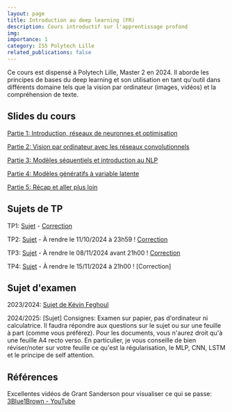 ```yaml
---
layout: page
title: Introduction au deep learning (FR)
description: Cours introductif sur l'apprentissage profond
img: 
importance: 1
category: IS5 Polytech Lille
related_publications: false
---
```


Ce cours est dispensé à Polytech Lille, Master 2 en 2024. Il aborde les principes de bases du deep learning
et son utilisation en tant qu'outil dans différents domaine tels que la vision par ordinateur (images, vidéos)
et la compréhension de texte.

## Slides du cours

[Partie 1: Introduction, réseaux de neuronnes et optimisation](../../assets/pdf/courses_slides/deep_learning/part1.pdf)

[Partie 2: Vision par ordinateur avec les réseaux convolutionnels](../../assets/pdf/courses_slides/deep_learning/part2.pdf)

[Partie 3: Modèles séquentiels et introduction au NLP](../../assets/pdf/courses_slides/deep_learning/part3.pdf)

[Partie 4: Modèles génératifs à variable latente](../../assets/pdf/courses_slides/deep_learning/part4.pdf)

[Partie 5: Récap et aller plus loin](../../assets/pdf/courses_slides/deep_learning/part5.pdf)

## Sujets de TP

TP1: [Sujet](https://drive.google.com/file/d/1_Ku_R0jJMOrhG8xHkcJl1B6IommVIbdW/view?usp=sharing) - [Correction](https://colab.research.google.com/drive/19_Gy91ZpiUh49kTMY72jSmk1WFbYP-dw?usp=sharing)

TP2: [Sujet](https://drive.google.com/file/d/1lFZz49HPL6m9XyPBlL3R-jr7uML_JIW4/view?usp=sharing) - À rendre le 11/10/2024 à 23h59 ! [Correction](https://drive.google.com/file/d/1NJaaqDgLeEJohzuvsM-R3GEGn5WC8SOu/view?usp=sharing)

TP3: [Sujet](https://drive.google.com/drive/folders/1KZY3MgUl8jqdqXVMXlpd6GmeUB8YTfUu?usp=sharing) - À rendre le 08/11/2024 avant 21h00 ! [Correction](https://drive.google.com/file/d/18NCL0hlsHCodoihfdxwpeC4v3DqwQK-Q/view?usp=sharing)

TP4: [Sujet](https://drive.google.com/file/d/1LzFspV3eWKa5yQcOhKO4LXNaUA1cHzYG/view?usp=sharing) - À rendre le 15/11/2024 à 21h00 ! [Correction]

## Sujet d'examen

2023/2024: [Sujet de Kévin Feghoul](../../assets/pdf/courses_slides/deep_learning/examen_2023.pdf)

2024/2025: [Sujet] Consignes: Examen sur papier, pas d'ordinateur ni calculatrice. 
Il faudra répondre aux questions sur le sujet ou sur une feuille à part (comme vous préférez).
Pour les documents, vous n'aurez droit qu'à une feuille A4 recto verso.
En particulier, je vous conseille de bien réviser/noter sur votre feuille ce qu'est la régularisation, le MLP, CNN, LSTM et le principe de self attention. 

## Références

Excellentes vidéos de Grant Sanderson pour visualiser ce qui se passe: [3Blue1Brown - YouTube](https://www.youtube.com/watch?v=aircAruvnKk&list=PLZHQObOWTQDNU6R1_67000Dx_ZCJB-3pi)

